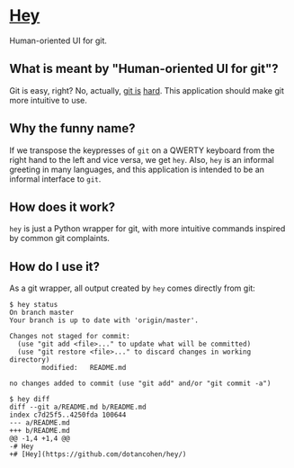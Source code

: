# [Hey](https://github.com/dotancohen/hey/)

Human-oriented UI for git.


## What is meant by "Human-oriented UI for git"?

Git is easy, right? No, actually, [git is](https://news.ycombinator.com/item?id=25121416) [hard](https://ohshitgit.com/). This application should make git more intuitive to use.


## Why the funny name?

If we transpose the keypresses of `git` on a QWERTY keyboard from the right hand to the left and vice versa, we get `hey`. Also, `hey` is an informal greeting in many languages, and this application is intended to be an informal interface to `git`.


## How does it work?

`hey` is just a Python wrapper for git, with more intuitive commands inspired by common git complaints.


## How do I use it?

As a git wrapper, all output created by `hey` comes directly from git:

```
$ hey status
On branch master
Your branch is up to date with 'origin/master'.

Changes not staged for commit:
  (use "git add <file>..." to update what will be committed)
  (use "git restore <file>..." to discard changes in working directory)
        modified:   README.md

no changes added to commit (use "git add" and/or "git commit -a")

$ hey diff
diff --git a/README.md b/README.md
index c7d25f5..4250fda 100644
--- a/README.md
+++ b/README.md
@@ -1,4 +1,4 @@
-# Hey
+# [Hey](https://github.com/dotancohen/hey/)
```
